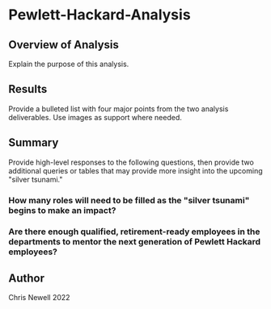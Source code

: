 # Pewlett-Hackard-Analysis

## Overview of Analysis 

Explain the purpose of this analysis.

## Results

Provide a bulleted list with four major points from the two analysis deliverables. Use images as support where needed.

## Summary 

Provide high-level responses to the following questions, then provide two additional queries or tables that may provide more insight into the upcoming "silver tsunami."

### How many roles will need to be filled as the "silver tsunami" begins to make an impact?

### Are there enough qualified, retirement-ready employees in the departments to mentor the next generation of Pewlett Hackard employees?

## Author
 Chris Newell 2022